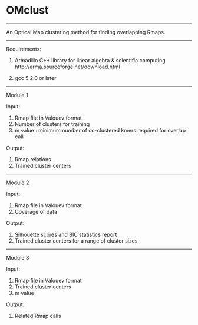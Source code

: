 # OMclust

------------------------------------------------------------------------------------------------------------

An Optical Map clustering method for finding overlapping Rmaps.

------------------------------------------------------------------------------------------------------------

Requirements:

1. Armadillo C++ library for linear algebra & scientific computing
   http://arma.sourceforge.net/download.html  
  
2. gcc 5.2.0 or later

-------------------------------------------------------------------------------------------------------------

Module 1

Input:

1. Rmap file in Valouev format
2. Number of clusters for training
3. m value :  minimum number of co-clustered kmers required for overlap call

Output:

1. Rmap relations
2. Trained cluster centers

------------------------------------------------------------------------------------------------------------

Module 2

Input:

1. Rmap file in Valouev format
2. Coverage of data

Output:

1. Silhouette scores and BIC statistics report
2. Trained cluster centers for a range of cluster sizes

------------------------------------------------------------------------------------------------------------

Module 3

Input:

1. Rmap file in Valouev format
2. Trained cluster centers
3. m value 

Output:

1. Related Rmap calls


